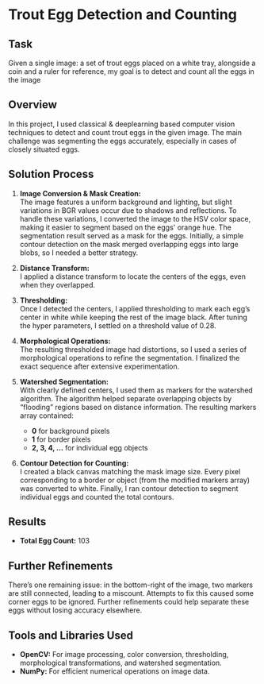 # Trout Egg Detection and Counting

## Task

Given a single image: a set of trout eggs placed on a white tray, alongside a coin and a ruler for reference, my goal is to detect and count all the eggs in the image

## Overview
In this project, I used classical & deeplearning based computer vision techniques to detect and count trout eggs in the given image. The main challenge was segmenting the eggs accurately, especially in cases of closely situated eggs. 

## Solution Process

1. **Image Conversion & Mask Creation:**  
The image features a uniform background and lighting, but slight variations in BGR values occur due to shadows and reflections. To handle these variations, I converted the image to the HSV color space, making it easier to segment based on the eggs' orange hue. The segmentation result served as a mask for the eggs. Initially, a simple contour detection on the mask merged overlapping eggs into large blobs, so I needed a better strategy.

2. **Distance Transform:**  
   I applied a distance transform to locate the centers of the eggs, even when they overlapped.

3. **Thresholding:**  
   Once I detected the centers, I applied thresholding to mark each egg’s center in white while keeping the rest of the image black. After tuning the hyper parameters, I settled on a threshold value of 0.28.

4. **Morphological Operations:**  
   The resulting thresholded image had distortions, so I used a series of morphological operations to refine the segmentation. I finalized the exact sequence after extensive experimentation.

5. **Watershed Segmentation:**  
   With clearly defined centers, I used them as markers for the watershed algorithm. The algorithm helped separate overlapping objects by “flooding” regions based on distance information. The resulting markers array contained:

   - **0** for background pixels
   - **1** for border pixels
   - **2, 3, 4, ...** for individual egg objects

6. **Contour Detection for Counting:**  
   I created a black canvas matching the mask image size. Every pixel corresponding to a border or object (from the modified markers array) was converted to white. Finally, I ran contour detection to segment individual eggs and counted the total contours.

## Results

- **Total Egg Count:** 103

## Further Refinements

There’s one remaining issue: in the bottom-right of the image, two markers are still connected, leading to a miscount. Attempts to fix this caused some corner eggs to be ignored. Further refinements could help separate these eggs without losing accuracy elsewhere.

## Tools and Libraries Used

- **OpenCV:** For image processing, color conversion, thresholding, morphological transformations, and watershed segmentation.
- **NumPy:** For efficient numerical operations on image data.
